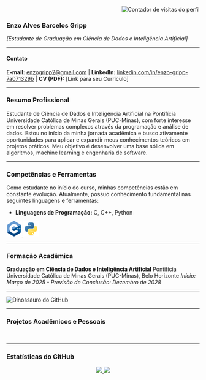<p align="right">
  <img src="https://komarev.com/ghpvc/?username=EnzoGripp&color=blueviolet" alt="Contador de visitas do perfil" />
</p>

### Enzo Alves Barcelos Gripp
_[Estudante de Graduação em Ciência de Dados e Inteligência Artificial]_

---

#### Contato
**E-mail:** enzogripp2@gmail.com | **LinkedIn:** [linkedin.com/in/enzo-gripp-7a071329b](https://www.linkedin.com/in/enzo-gripp-7a071329b/) | **CV (PDF):** [Link para seu Currículo]

---

### Resumo Profissional

Estudante de Ciência de Dados e Inteligência Artificial na Pontifícia Universidade Católica de Minas Gerais (PUC-Minas), com forte interesse em resolver problemas complexos através da programação e análise de dados. Estou no início da minha jornada acadêmica e busco ativamente oportunidades para aplicar e expandir meus conhecimentos teóricos em projetos práticos. Meu objetivo é desenvolver uma base sólida em algoritmos, machine learning e engenharia de software.

---

### Competências e Ferramentas

Como estudante no início do curso, minhas competências estão em constante evolução. Atualmente, possuo conhecimento fundamental nas seguintes linguagens e ferramentas:

* **Linguagens de Programação:** C, C++, Python

<p align="left">
  <a href="https://www.cplusplus.com/" target="_blank" rel="noreferrer"> 
    <img src="https://raw.githubusercontent.com/devicons/devicon/master/icons/cplusplus/cplusplus-original.svg" alt="cplusplus" width="40" height="40"/> 
  </a>
  <a href="https://www.python.org" target="_blank" rel="noreferrer"> 
    <img src="https://raw.githubusercontent.com/devicons/devicon/master/icons/python/python-original.svg" alt="python" width="40" height="40"/> 
  </a> 
</p>

---

### Formação Acadêmica

**Graduação em Ciência de Dados e Inteligência Artificial**
Pontifícia Universidade Católica de Minas Gerais (PUC-Minas), Belo Horizonte
*Início: Março de 2025 - Previsão de Conclusão: Dezembro de 2028*

---

![Dinossauro do GitHub](https://raw.githubusercontent.com/DenverCoder1/dino-readme-svg/main/dist/dino.svg)

---

### Projetos Acadêmicos e Pessoais
<br>

---

### Estatísticas do GitHub

<div align="center">
  <a href="https://github.com/EnzoGripp">
  <img height="180em" src="https://github-readme-stats.vercel.app/api?username=EnzoGripp&show_icons=true&theme=dracula&include_all_commits=true&count_private=true"/>
  <img height="180em" src="https://github-readme-stats.vercel.app/api/top-langs/?username=EnzoGripp&layout=compact&langs_count=7&theme=dracula"/>
</div>
